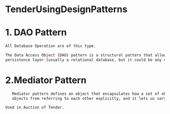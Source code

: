 # TenderUsingDesignPatterns

# 1. DAO Pattern
  ```sh
  All Database Operation are of this type.
  ```
  ```sh
  The Data Access Object (DAO) pattern is a structural pattern that allows us to isolate the application/business layer from the
  persistence layer (usually a relational database, but it could be any other persistence mechanism) using an abstract API.
  ```

# 2.Mediator Pattern
```sh
   Mediator pattern defines an object that encapsulates how a set of objects interact. Mediator promotes loose coupling by keeping
   objects from referring to each other explicitly, and it lets us vary their interaction independently.
   ```
   ```sh
   Used in Auction of Tender.
   ```
